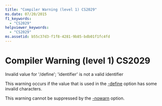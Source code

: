 ```yaml
---
title: "Compiler Warning (level 1) CS2029"
ms.date: 07/20/2015
f1_keywords: 
  - "CS2029"
helpviewer_keywords: 
  - "CS2029"
ms.assetid: b55c37d3-f1f8-4281-9b85-bdb01f1fc4fd
---
```

# Compiler Warning (level 1) CS2029
Invalid value for '/define'; 'identifier' is not a valid identifier  
  
 This warning occurs if the value that is used in the [-define](../language-reference/compiler-options/define-compiler-option.md) option has some invalid characters.  
  
 This warning cannot be suppressed by the [-nowarn](../language-reference/compiler-options/nowarn-compiler-option.md) option.
